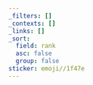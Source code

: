 ```yaml
---
_filters: []
_contexts: []
_links: []
_sort:
  field: rank
  asc: false
  group: false
sticker: emoji//1f47e
---
```

